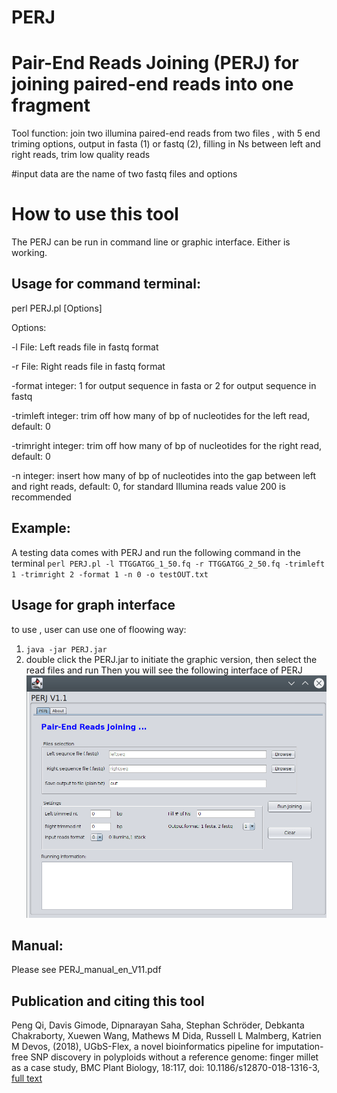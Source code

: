 # PERJ
# Pair-End Reads Joining (PERJ) for joining paired-end reads into one fragment
Tool function: join two illumina paired-end reads from two files , with 5 end triming options, output in fasta (1) or fastq (2), filling in Ns between left and right reads, trim low quality reads

#input data are the name of two fastq files and options

# How to use this tool
The PERJ can be run in command line or graphic interface. Either is working.

## Usage for command terminal:
perl PERJ.pl [Options]

Options:

-l File:  Left reads file in fastq format

-r File:  Right reads file in fastq format

-format integer: 1 for output sequence in fasta or 2 for output sequence in fastq

-trimleft integer:  trim off how many of bp of nucleotides for the left read, default: 0

-trimright integer:  trim off how many of bp of nucleotides for the  right read, default: 0

-n integer: insert how many of bp of nucleotides into the gap between left and right reads, default: 0, for standard Illumina reads value 200 is recommended

## Example: 
A testing data comes with PERJ and run the following command in the terminal
`perl PERJ.pl -l TTGGATGG_1_50.fq -r TTGGATGG_2_50.fq -trimleft 1 -trimright 2 -format 1 -n 0 -o testOUT.txt`

## Usage for graph interface
to use , user can use one of floowing way:

1. `java -jar PERJ.jar`
2. double click the PERJ.jar to initiate the graphic version, then select the read files and run
Then you will see the following interface of PERJ
![What is this](PERJ_graphic.png)

## Manual: 
Please see PERJ_manual_en_V11.pdf

## Publication and citing this tool
Peng Qi, Davis Gimode, Dipnarayan Saha, Stephan Schröder, Debkanta Chakraborty, Xuewen Wang, Mathews M Dida, Russell L Malmberg, Katrien M Devos, (2018), UGbS-Flex, a novel bioinformatics pipeline for imputation-free SNP discovery in polyploids without a reference genome: finger millet as a case study, BMC Plant Biology, 18:117, doi: 10.1186/s12870-018-1316-3, [full text](https://bmcplantbiol.biomedcentral.com/articles/10.1186/s12870-018-1316-3)


